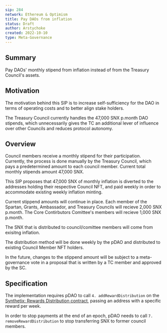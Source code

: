 ```yaml
---
sip: 284
network: Ethereum & Optimism
title: Pay DAOs from inflation
status: Draft
author: Arstychoke
created: 2022-10-10
type: Meta-Governance
---
```


## Summary
Pay DAOs' monthly stipend from inflation instead of from the Treasury Council's assets.

## Motivation

The motivation behind this SIP is to increase self-sufficiency for the DAO in terms of operating costs and to better align stake holders. 

The Treasury Council currently handles the 47,000 SNX p.month DAO stipends, which unnecessarily gives the TC an additional lever of influence over other Councils and reduces protocol autonomy.  

## Overview
Council members receive a monthly stipend for their participation. Currently, the process is done manually by the Treasury Council, which pays a predetermined amount to each council member. Current total monthly stipends amount 47,000 SNX.

This SIP proposes that 47,000 SNX of monthly inflation is diverted to the addresses holding their respective Council NFT, and paid weekly in order to accommodate existing weekly inflation minting. 

Current stippend amounts will continue in place. Each member of the Spartan, Grants, Ambassador, and Treasury Councils will recieve 2,000 SNX p.month. The Core Contirbutors Comittee's members will recieve 1,000 SNX p.month.

The SNX that is distributed to council/comittee members will come from exisitng inflation.

The distribution method will be done weekly by the pDAO and distributed to existing Council Member NFT holders. 

In the future, changes to the stippend amount will be subject to a meta-governance vote in a proposal that is written by a TC member and approved by the SC.  

## Specification

The implementation requires pDAO to call `4. addRewardDistribution` on the [Synthetix: Rewards Distribution contract](https://etherscan.io/address/0x29C295B046a73Cde593f21f63091B072d407e3F2#writeContract#F4), passing an address with a specific reward per week.

In order to stop payments at the end of an epoch, pDAO needs to call `7. removeRewardDistribution` to stop transferring SNX to former council members.


